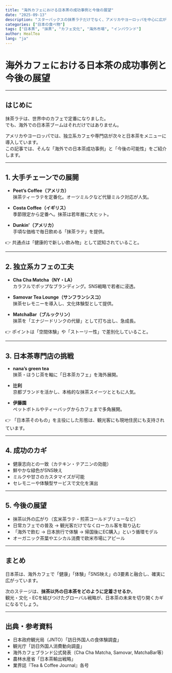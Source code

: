 ```yaml
---
title: "海外カフェにおける日本茶の成功事例と今後の展望"
date: "2025-09-13"
description: "スターバックスの抹茶ラテだけでなく、アメリカやヨーロッパを中心に広がる日本茶メニューの成功事例を紹介。独立系カフェや専門店の取り組みを分析し、今後の日本茶カフェ文化の展望を考察します。"
categories: ["日本の食べ物"]
tags: ["日本茶", "抹茶", "カフェ文化", "海外市場", "インバウンド"]
author: HealTea
lang: "ja"
---
```


# 海外カフェにおける日本茶の成功事例と今後の展望

---

## はじめに

抹茶ラテは、世界中のカフェで定番になりました。  
でも、海外での日本茶ブームはそれだけではありません。  

アメリカやヨーロッパでは、独立系カフェや専門店が次々と日本茶をメニューに導入しています。  
この記事では、そんな「海外での日本茶成功事例」と「今後の可能性」をご紹介します。

---

## 1. 大手チェーンでの展開

- **Peet’s Coffee（アメリカ）**  
  抹茶ティーラテを定番化。オーツミルクなど代替ミルク対応が人気。  

- **Costa Coffee（イギリス）**  
  季節限定から定番へ。抹茶は若年層に大ヒット。  

- **Dunkin’（アメリカ）**  
  手頃な価格で毎日飲める「抹茶ラテ」を提供。  

👉 共通点は「健康的で新しい飲み物」として認知されていること。

---

## 2. 独立系カフェの工夫

- **Cha Cha Matcha（NY・LA）**  
  カラフルでポップなブランディング。SNS戦略で若者に浸透。  

- **Samovar Tea Lounge（サンフランシスコ）**  
  抹茶セレモニーを導入し、文化体験型として提供。  

- **MatchaBar（ブルックリン）**  
  抹茶を「エナジードリンクの代替」として打ち出し、急成長。  

👉 ポイントは「空間体験」や「ストーリー性」で差別化していること。

---

## 3. 日本茶専門店の挑戦

- **nana’s green tea**  
  抹茶・ほうじ茶を軸に「日本茶カフェ」を海外展開。  

- **辻利**  
  京都ブランドを活かし、本格的な抹茶スイーツとともに人気。  

- **伊藤園**  
  ペットボトルやティーバッグからカフェまで多角展開。  

👉 「日本茶そのもの」を主役にした形態は、観光客にも現地住民にも支持されています。

---

## 4. 成功のカギ

- 健康志向との一致（カテキン・テアニンの効能）  
- 鮮やかな緑色がSNS映え  
- ミルクや甘さのカスタマイズが可能  
- セレモニーや体験型サービスで文化を演出  

---

## 5. 今後の展望

- 抹茶以外の広がり（玄米茶ラテ・煎茶コールドブリューなど）  
- 日常カフェでの普及 → 観光客だけでなくローカル客を取り込む  
- 「海外で飲む → 日本旅行で体験 → 帰国後にEC購入」という循環モデル  
- オーガニック茶葉やエシカル消費で欧米市場にアピール  

---

## まとめ

日本茶は、海外カフェで「健康」「体験」「SNS映え」の3要素と融合し、確実に広がっています。  

次のステージは、**抹茶以外の日本茶をどのように定着させるか**。  
観光・文化・ECを結びつけたグローバル戦略が、日本茶の未来を切り開くカギになるでしょう。

---

## 出典・参考資料

- 日本政府観光局（JNTO）「訪日外国人の食体験調査」  
- 観光庁「訪日外国人消費動向調査」  
- 海外カフェブランド公式発表（Cha Cha Matcha, Samovar, MatchaBar等）  
- 農林水産省「日本茶輸出戦略」  
- 業界誌『Tea & Coffee Journal』各号
